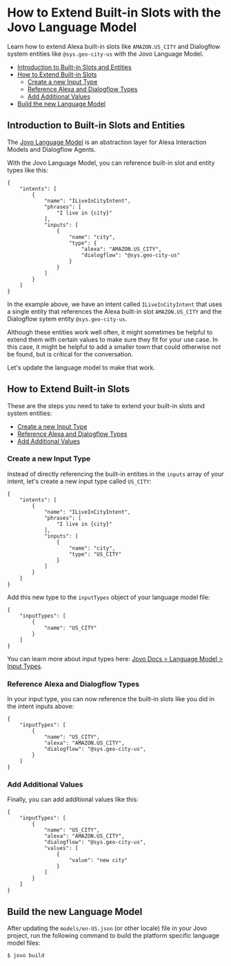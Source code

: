 # How to Extend Built-in Slots with the Jovo Language Model

Learn how to extend Alexa built-in slots like `AMAZON.US_CITY` and Dialogflow system entities like `@sys.geo-city-us` with the Jovo Language Model.

* [Introduction to Built-in Slots and Entities](#introduction-to-built-in-slots-and-entities)
* [How to Extend Built-in Slots](#how-to-extend-built-in-slots)
   * [Create a new Input Type](#create-a-new-input-type)
   * [Reference Alexa and Dialogflow Types](#reference-alexa-and-dialogflow-types)
   * [Add Additional Values](#add-additional-values)
* [Build the new Language Model](#build-the-new-language-model)


## Introduction to Built-in Slots and Entities

The [Jovo Language Model](https://github.com/jovotech/jovo-framework-nodejs/blob/master/docs/03_app-configuration/01_models 'docs/model') is an abstraction layer for Alexa Interaction Models and Dialogflow Agents.

With the Jovo Language Model, you can reference built-in slot and entity types like this:

```
{
    "intents": [
        {
            "name": "ILiveInCityIntent",
            "phrases": [
                "I live in {city}"
            ],
            "inputs": [
                {
                    "name": "city",
                    "type": {
                        "alexa": "AMAZON.US_CITY",
                        "dialogflow": "@sys.geo-city-us"
                    }
                }
            ]
        }
    ]
}
```
In the example above, we have an intent called `ILiveInCityIntent` that uses a single entity that references the Alexa built-in slot `AMAZON.US_CITY` and the Dialogflow sytem entity `@sys.geo-city-us`.

Although these entities work well often, it might sometimes be helpful to extend them with certain values to make sure they fit for your use case. In this case, it might be helpful to add a smaller town that could otherwise not be found, but is critical for the conversation.

Let's update the language model to make that work.

## How to Extend Built-in Slots

These are the steps you need to take to extend your built-in slots and system entities:

* [Create a new Input Type](#create-a-new-input-type)
* [Reference Alexa and Dialogflow Types](#reference-alexa-and-dialogflow-types)
* [Add Additional Values](#add-additional-values)

### Create a new Input Type

Instead of directly referencing the built-in entities in the `inputs` array of your intent, let's create a new input type called `US_CITY`:

```
{
    "intents": [
        {
            "name": "ILiveInCityIntent",
            "phrases": [
                "I live in {city}"
            ],
            "inputs": [
                {
                    "name": "city",
                    "type": "US_CITY"
                }
            ]
        }
    ]
}
```

Add this new type to the `inputTypes` object of your language model file:

```
{
    "inputTypes": [
        {
            "name": "US_CITY"
        }
    ]
}
```

You can learn more about input types here: [Jovo Docs > Language Model > Input Types](https://github.com/jovotech/jovo-framework-nodejs/blob/master/docs/03_app-configuration/01_models#input-types 'docs/model#input-types').


### Reference Alexa and Dialogflow Types

In your input type, you can now reference the built-in slots like you did in the intent inputs above:

```
{
    "inputTypes": [
        {
            "name": "US_CITY",
            "alexa": "AMAZON.US_CITY",
            "dialogflow": "@sys.geo-city-us",
        }
    ]
}
```

### Add Additional Values

Finally, you can add additional values like this:

```
{
    "inputTypes": [
        {
            "name": "US_CITY",
            "alexa": "AMAZON.US_CITY",
            "dialogflow": "@sys.geo-city-us",
            "values": [
				{
					"value": "new city"
				}
			]
        }
    ]
}
```

## Build the new Language Model

After updating the `models/en-US.json` (or other locale) file in your Jovo project, run the following command to build the platform specific language model files:

```shell
$ jovo build
```

<!--[metadata]: { "description": "Learn how to extend Alexa built-in slots like AMAZON.US_CITY and Dialogflow system entities like @sys.geo-city-us with the Jovo Language Model."  }-->